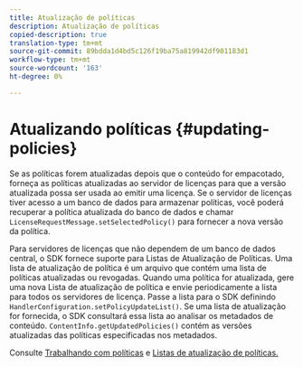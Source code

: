 ```yaml
---
title: Atualização de políticas
description: Atualização de políticas
copied-description: true
translation-type: tm+mt
source-git-commit: 89bdda1d4bd5c126f19ba75a819942df901183d1
workflow-type: tm+mt
source-wordcount: '163'
ht-degree: 0%

---
```



# Atualizando políticas {#updating-policies}

Se as políticas forem atualizadas depois que o conteúdo for empacotado, forneça as políticas atualizadas ao servidor de licenças para que a versão atualizada possa ser usada ao emitir uma licença. Se o servidor de licenças tiver acesso a um banco de dados para armazenar políticas, você poderá recuperar a política atualizada do banco de dados e chamar `LicenseRequestMessage.setSelectedPolicy()` para fornecer a nova versão da política.

Para servidores de licenças que não dependem de um banco de dados central, o SDK fornece suporte para Listas de Atualização de Políticas. Uma lista de atualização de política é um arquivo que contém uma lista de políticas atualizadas ou revogadas. Quando uma política for atualizada, gere uma nova Lista de atualização de política e envie periodicamente a lista para todos os servidores de licença. Passe a lista para o SDK definindo `HandlerConfiguration.setPolicyUpdateList()`. Se uma lista de atualização for fornecida, o SDK consultará essa lista ao analisar os metadados de conteúdo. `ContentInfo.getUpdatedPolicies()` contém as versões atualizadas das políticas especificadas nos metadados.

Consulte [Trabalhando com políticas](../../../aaxs-protecting-content/content-working-with-policies/content-working-with-policies-overview.md) e [Listas de atualização de políticas.](/help/digital-rights-management/protecting-content/working-policies-overview/policy-update-lists/working-with-policy-update-lists.md)
